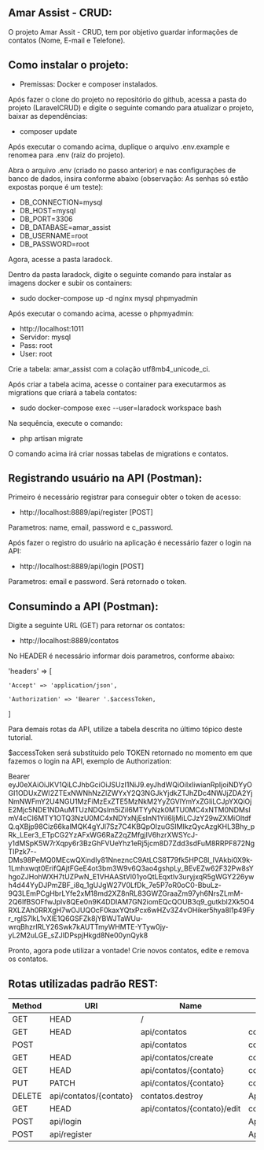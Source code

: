 ## Amar Assist - CRUD:

O projeto Amar Assit - CRUD, tem por objetivo guardar informações de contatos (Nome, E-mail e Telefone).

## Como instalar o projeto:

- Premissas:
Docker e composer instalados.

Após fazer o clone do projeto no repositório do github, acessa a pasta do projeto (LaravelCRUD) e digite o seguinte comando para atualizar o projeto, baixar as dependências:

- composer update

Após executar o comando acima, duplique o arquivo .env.example e renomea para .env (raiz do projeto).

Abra o arquivo .env (criado no passo anterior) e nas configurações de banco de dados, insira conforme abaixo (observação: As senhas só estão expostas porque é um teste):

- DB_CONNECTION=mysql
- DB_HOST=mysql
- DB_PORT=3306
- DB_DATABASE=amar_assist
- DB_USERNAME=root
- DB_PASSWORD=root

Agora, acesse a pasta laradock.

Dentro da pasta laradock, digite o seguinte comando para instalar as imagens docker e subir os containers:

- sudo docker-compose up -d nginx mysql phpmyadmin

Após executar o comando acima, acesse o phpmyadmin:
- http://localhost:1011
- Servidor: mysql
- Pass: root
- User: root

Crie a tabela: amar_assist com a colação utf8mb4_unicode_ci.

Após criar a tabela acima, acesse o container para executarmos as migrations que criará a tabela contatos:

- sudo docker-compose exec --user=laradock workspace bash

Na sequência, execute o comando:

- php artisan migrate

O comando acima irá criar nossas tabelas de migrations e contatos.

## Registrando usuário na API (Postman):

Primeiro é necessário registrar para conseguir obter o token de acesso:

- http://localhost:8889/api/register [POST]

Parametros: name, email, password e c_password.

Após fazer o registro do usuário na aplicação é necessário fazer o login na API:

- http://localhost:8889/api/login [POST]

Parametros: email e password. Será retornado o token.

## Consumindo a API (Postman):

Digite a seguinte URL (GET) para retornar os contatos:

- http://localhost:8889/contatos

No HEADER é necessário informar dois parametros, conforme abaixo:

'headers' => [

    'Accept' => 'application/json',

    'Authorization' => 'Bearer '.$accessToken,

]

Para demais rotas da API, utilize a tabela descrita no último tópico deste tutorial.

$accessToken será substituido pelo TOKEN retornado no momento em que fazemos o login na API, exemplo de Authorization:

Bearer eyJ0eXAiOiJKV1QiLCJhbGciOiJSUzI1NiJ9.eyJhdWQiOiIxIiwianRpIjoiNDYyOGI1ODUxZWI2ZTExNWNhNzZlZWYxY2Q3NGJkYjdkZTJhZDc4NWJjZDA2YjNmNWFmY2U4NGU1MzFiMzExZTE5MzNkM2YyZGVlYmYxZGIiLCJpYXQiOjE2Mjc5NDE1NDAuMTUzNDQsIm5iZiI6MTYyNzk0MTU0MC4xNTM0NDMsImV4cCI6MTY1OTQ3NzU0MC4xNDYxNjEsInN1YiI6IjMiLCJzY29wZXMiOltdfQ.qXBjp98Ciz66kalMQK4gYJl7Sz7C4KBQpOIzuGSIMIkzQycAzgKHL3Bhy_pRk_LEer3_ETpCG2YzAFxWG6RaZ2qZMfgjIV6hzrXWSYcJ-y1dMSpK5W7rXqpy6r3BzGhFVUeYhz1eRj5jcm8D7Zdd3sdFuM8RRPF872NgTIPzk7--DMs98PeMQ0MEcwQXindIy81NnezncC9AtLCS8T79fk5HPC8l_IVAkbi0X9k-1Lmhxwqt0ErifQAjtFGeE4ot3bm3W9v6Q3ao4gshpLy_BEvEZw62F32Pw8sYhgoZJHohWXH7tUZPwN_E1VHAAStVl01yoQtLEqxtlv3uryjxqR5gWGY226ywh4d44YyDJPmZBF_i8q_1gUJgW27V0LfDk_7e5P7oR0oC0-BbuLz-9Q3LEmPCgHbrLYfe2xM18md2XZ8nRL83GWZGraaZm97yh6NrsZLmM-2Q6IfBSOFfwJplv8QEe0n9K4DDIAM7GN2iomEQcQOUB3q9_gutkbl2Xk5O4RXLZAh0RRXgH7wOJUQOcF0kaxYQtxPcx6wHZv3Z4vOHiker5hya8l1p49Fyr_rgIS7lkL1vXlE1Q6GSFZk8jYBWJTaWUu-wrqBhzrIRLY26Swk7kAUTTmyWHMTE-YTyw0jy-yL2M2uLGE_sZJIDPspjHkgd8Ne00ynQyk8

Pronto, agora pode utilizar a vontade! Crie novos contatos, edite e remova os contatos.

## Rotas utilizadas padrão REST:

| Method    | URI                         | Name             | Action                                          | Middleware   |
|-----------|-----------------------------|------------------|-------------------------------------------------|--------------|
| GET|HEAD  | /                           |                  | Closure                                         | web          |
| GET|HEAD  | api/contatos                | contatos.index   | App\Http\Controllers\ContatoController@index    | api auth:api |
| POST  |   | api/contatos                | contatos.store   | App\Http\Controllers\ContatoController@store    | api auth:api |
| GET|HEAD  | api/contatos/create         | contatos.create  | App\Http\Controllers\ContatoController@create   | api auth:api |
| GET|HEAD  | api/contatos/{contato}      | contatos.show    | App\Http\Controllers\ContatoController@show     | api auth:api |
| PUT|PATCH | api/contatos/{contato}      | contatos.update  | App\Http\Controllers\ContatoController@update   | api auth:api |
| DELETE    | api/contatos/{contato}      | contatos.destroy | App\Http\Controllers\ContatoController@destroy  | api auth:api |
| GET|HEAD  | api/contatos/{contato}/edit | contatos.edit    | App\Http\Controllers\ContatoController@edit     | api auth:api |
| POST      | api/login                   |                  | App\Http\Controllers\ContatoController@login    | api          |
| POST      | api/register                |                  | App\Http\Controllers\ContatoController@register | api          |


